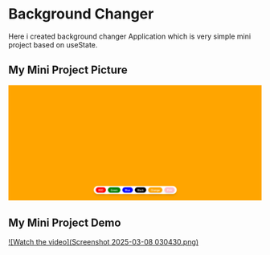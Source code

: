 # Background Changer 

Here i created background changer Application which is very simple mini project based on useState.

## My Mini Project Picture

![alt text](<Screenshot 2025-03-08 030430.png>)

## My Mini Project Demo

[![Watch the video](Screenshot 2025-03-08 030430.png)](https://drive.google.com/file/d/1JkwFZe6OO0sPvaTil8RbYZs3ITFC4LdY/view?usp=sharing)




